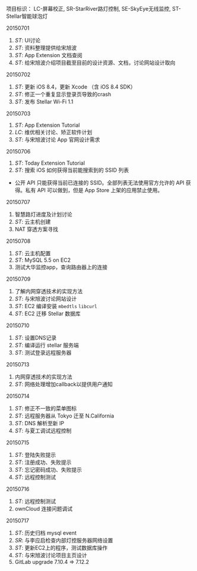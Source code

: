 项目标识： LC-屏幕校正, SR-StarRiver路灯控制, SE-SkyEye无线监控, ST-Stellar智能球泡灯

20150701

1. *ST*: UI讨论
2. *ST*: 资料整理提供给宋旭波
3. *ST*: App Extension 文档查阅
4. *ST*: 给宋旭波介绍项目截至目前的设计资源、文档，讨论网站设计取向

20150702

1. *ST*: 更新 iOS 8.4，更新 Xcode （含 iOS 8.4 SDK）
2. *ST*: 修正一个重复显示登录页导致的crash
3. *ST*: 发布 Stellar Wi-Fi 1.1

20150703

1. *ST*: App Extension Tutorial
2. *LC*: 维优相关讨论、矫正软件计划
3. *ST*: 与宋旭波讨论 App 官网设计需求

20150706

1. *ST*: Today Extension Tutorial
2. *ST*: 搜索 iOS 如何获得当前能搜索到的 SSID 列表
  - 公开 API 只能获得当前已连接的 SSID。全部列表无法使用官方允许的 API 获得。私有 API 可以做到，但是 App Store 上架的应用禁止使用。

20150707

1. 智慧路灯进度及计划讨论
2. *ST*: 云主机创建
3. NAT 穿透方案寻找

20150708

1. *ST*: 云主机配置
2. *ST*: MySQL 5.5 on EC2
3. 测试大华监控app，查询路由器上的连接

20150709

1. 了解内网穿透技术的实现方法
2. *ST*: 与宋旭波讨论网站设计
3. *ST*: EC2 编译安装 `mbedtls` `libcurl`
4. *ST*: EC2 迁移 Stellar 数据库

20150710

1. *ST*: 设置DNS记录
2. *ST*: 编译运行 stellar 服务端
3. *ST*: 测试登录远程服务器

20150713

1. 内网穿透技术的实现方法
2. *ST*: 网络处理增加callback以提供用户通知

20150714

1. *ST*: 修正不一致的菜单图标
2. *ST*: 远程服务器从 Tokyo 迁至 N.California
3. *ST*: DNS 解析至新 IP
4. *ST*: 与夏工调试远程控制

20150715

1. *ST*: 登陆失败提示
2. *ST*: 注册成功、失败提示
3. *ST*: 忘记密码成功、失败提示
4. *ST*: 远程控制测试

20150716

1. *ST*: 远程控制测试
2. ownCloud 连接问题调试

20150717

1. *ST*: 历史归档 mysql event
2. *SR*: 与李应启检查内部灯控服务器网络设置
3. *ST*: 更新EC2上的程序，测试数据库操作
4. *ST*: 与宋旭波讨论项目主页设计
5. GitLab upgrade 7.10.4 => 7.12.2

[//]: # (comment)
